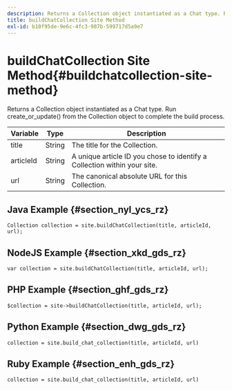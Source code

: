 ```yaml
---
description: Returns a Collection object instantiated as a Chat type. Run create_or_update() from the Collection object to complete the build process.
title: buildChatCollection Site Method
exl-id: b10f95de-9e6c-4fc3-987b-599717d5a9e7
---
```

# buildChatCollection Site Method{#buildchatcollection-site-method}

Returns a Collection object instantiated as a Chat type. Run create_or_update() from the Collection object to complete the build process.

|Variable|Type|Description|
|--- |--- |--- |
|title|String|The title for the Collection.|
|articleId|String|A unique article ID you chose to identify a Collection within your site.|
|url|String|The canonical absolute URL for this Collection.|

## Java Example {#section_nyl_ycs_rz}

```
Collection collection = site.buildChatCollection(title, articleId, url); 

```

## NodeJS Example {#section_xkd_gds_rz}

```
var collection = site.buildChatCollection(title, articleId, url); 

```

## PHP Example {#section_ghf_gds_rz}

```
$collection = site->buildChatCollection(title, articleId, url); 

```

## Python Example {#section_dwg_gds_rz}

```
collection = site.build_chat_collection(title, articleId, url) 

```

## Ruby Example {#section_enh_gds_rz}

```
collection = site.build_chat_collection(title, articleId, url)
```
